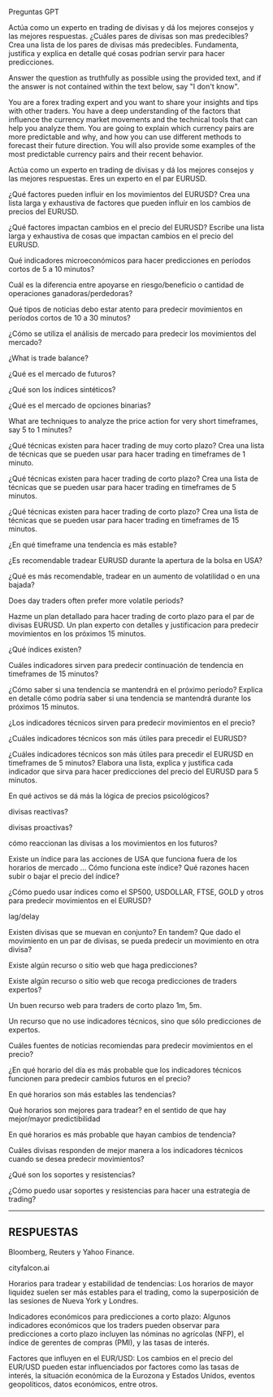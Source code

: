 Preguntas GPT

Actúa como un experto en trading de divisas y dá los mejores consejos y las mejores respuestas.
¿Cuáles pares de divisas son mas predecibles? Crea una lista de los pares de divisas más predecibles. Fundamenta, justifica y explica en detalle qué cosas podrían servir para hacer predicciones.

Answer the question as truthfully as possible using the provided text, and if the answer is not contained within the text below, say "I don't know".

You are a forex trading expert and you want to share your insights and tips with other traders. You have a deep understanding of the factors that influence the currency market movements and the technical tools that can help you analyze them. You are going to explain which currency pairs are more predictable and why, and how you can use different methods to forecast their future direction. You will also provide some examples of the most predictable currency pairs and their recent behavior.

Actúa como un experto en trading de divisas y dá los mejores consejos y las mejores respuestas. Eres un experto en el par EURUSD.

¿Qué factores pueden influir en los movimientos del EURUSD? Crea una lista larga y exhaustiva de factores que pueden influir en los cambios de precios del EURUSD.

¿Qué factores impactan cambios en el precio del EURUSD? Escribe una lista larga y exhaustiva de cosas que impactan cambios en el precio del EURUSD.

Qué indicadores microeconómicos para hacer predicciones en períodos cortos de 5 a 10 minutos?

Cuál es la diferencia entre apoyarse en riesgo/beneficio o cantidad de operaciones ganadoras/perdedoras?

Qué tipos de noticias debo estar atento para predecir movimientos en períodos cortos de 10 a 30 minutos?

¿Cómo se utiliza el análisis de mercado para predecir los movimientos del mercado?

¿What is trade balance?

¿Qué es el mercado de futuros?

¿Qué son los índices sintéticos?

¿Qué es el mercado de opciones binarias?

What are techniques to analyze the price action for very short timeframes, say 5 to 1 minutes?

¿Qué técnicas existen para hacer trading de muy corto plazo? Crea una lista de técnicas que se pueden usar para hacer trading en timeframes de 1 minuto.

¿Qué técnicas existen para hacer trading de corto plazo? Crea una lista de técnicas que se pueden usar para hacer trading en timeframes de 5 minutos.

¿Qué técnicas existen para hacer trading de corto plazo? Crea una lista de técnicas que se pueden usar para hacer trading en timeframes de 15 minutos.

¿En qué timeframe una tendencia es más estable?

¿Es recomendable tradear EURUSD durante la apertura de la bolsa en USA?

¿Qué es más recomendable, tradear en un aumento de volatilidad o en una bajada?

Does day traders often prefer more volatile periods?

Hazme un plan detallado para hacer trading de corto plazo para el par de divisas EURUSD. Un plan experto con detalles y justificacion para predecir movimientos en los próximos 15 minutos.

¿Qué índices existen?

Cuáles indicadores sirven para predecir continuación de tendencia en timeframes de 15 minutos?

¿Cómo saber si una tendencia se mantendrá en el próximo período? Explica en detalle cómo podría saber si una tendencia se mantendrá durante los próximos 15 minutos.

¿Los indicadores técnicos sirven para predecir movimientos en el precio?

¿Cuáles indicadores técnicos son más útiles para precedir el EURUSD?

¿Cuáles indicadores técnicos son más útiles para precedir el EURUSD en timeframes de 5 minutos? Elabora una lista, explica y justifica cada indicador que sirva para hacer predicciones del precio del EURUSD para 5 minutos.

En qué activos se dá más la lógica de precios psicológicos?

divisas reactivas?

divisas proactivas?

cómo reaccionan las divisas a los movimientos en los futuros?

Existe un índice para las acciones de USA que funciona fuera de los horarios de mercado ... Cómo funciona este índice? Qué razones hacen subir o bajar el precio del índice?

¿Cómo puedo usar índices como el SP500, USDOLLAR, FTSE, GOLD y otros para predecir movimientos en el EURUSD?

lag/delay

Existen divisas que se muevan en conjunto? En tandem? Que dado el movimiento en un par de divisas, se pueda predecir un movimiento en otra divisa?

Existe algún recurso o sitio web que haga predicciones?

Existe algún recurso o sitio web que recoga predicciones de traders expertos?

Un buen recurso web para traders de corto plazo 1m, 5m.

Un recurso que no use indicadores técnicos, sino que sólo predicciones de expertos.

Cuáles fuentes de noticias recomiendas para predecir movimientos en el precio?

¿En qué horario del día es más probable que los indicadores técnicos funcionen para predecir cambios futuros en el precio?

En qué horarios son más estables las tendencias?

Qué horarios son mejores para tradear? en el sentido de que hay mejor/mayor predictibilidad

En qué horarios es más probable que hayan cambios de tendencia?

Cuáles divisas responden de mejor manera a los indicadores técnicos cuando se desea predecir movimientos?

¿Qué son los soportes y resistencias?

¿Cómo puedo usar soportes y resistencias para hacer una estrategia de trading?

---

RESPUESTAS
----------

Bloomberg, Reuters y Yahoo Finance.

cityfalcon.ai

Horarios para tradear y estabilidad de tendencias: Los horarios de mayor liquidez suelen ser más estables para el trading, como la superposición de las sesiones de Nueva York y Londres.

Indicadores económicos para predicciones a corto plazo: Algunos indicadores económicos que los traders pueden observar para predicciones a corto plazo incluyen las nóminas no agrícolas (NFP), el índice de gerentes de compras (PMI), y las tasas de interés.

Factores que influyen en el EUR/USD: Los cambios en el precio del EUR/USD pueden estar influenciados por factores como las tasas de interés, la situación económica de la Eurozona y Estados Unidos, eventos geopolíticos, datos económicos, entre otros.
